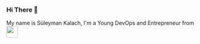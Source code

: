 ### Hi There 👋

My name is Süleyman Kalach, I'm a Young DevOps and Entrepreneur from <img width="30" align="center" src="https://cdn-icons-png.flaticon.com/512/8603/8603081.png"> 

